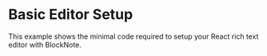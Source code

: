 # Basic Editor Setup

This example shows the minimal code required to setup your React rich text editor with BlockNote.
